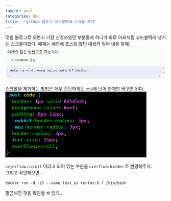 ```yaml
---
layout: post
categories: dev
title:  "github 블로그 코드블럭에 스크롤 제거"
---
```



깃헙 블로그로 오면서 가장 신경쓰였던 부분중에 하나가 바로 아래처럼 코드블럭에 생기는 스크롤이었다. 예제는 예전에 포스팅 했던 내용의 일부 내용 발췌.
<img src="/image/20161010/이미지_2016-10-10_12_09_56.png"  style="max-width:100%;max-height:100%;">

스크롤을 제거하는 방법은 매우 간단하게도 css에 단어 한개만 바꾸면 된다.
<img src="/image/20161010/이미지_2016-10-10_12_10_14.png"  style="max-width:100%;max-height:100%;">

`ovjerflow:scroll` 이라고 되어 있는 부분을 `overflow:hidden` 로 변경해주자.  
그리고 확인해보면...

```
docker run -d -it --name test_os centos:6.7 /bin/bash
```

깔끔해진 것을 확인할 수 있다..
